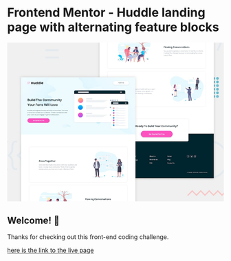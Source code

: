 # Frontend Mentor - Huddle landing page with alternating feature blocks

![Design preview for the Huddle landing page with alternating feature blocks coding challenge](./design/desktop-preview.jpg)

## Welcome! 👋

Thanks for checking out this front-end coding challenge.

<a href="https://elidawg.github.io/huddle-landing-page-with-alternating-feature-blocks-master/"> here is the link to the live page